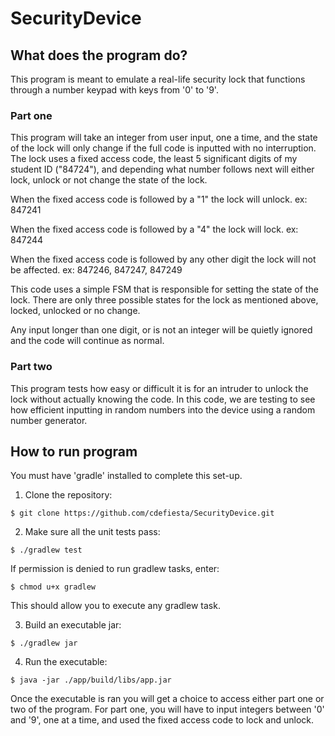 # SecurityDevice

## What does the program do? ##

This program is meant to emulate a real-life security lock that functions through a number keypad with keys from '0' to '9'. 

### Part one ###

This program will take an integer from user input, one a time, and the state of the lock will only change if the full code is inputted with no interruption. The lock uses a fixed access code, the least 5 significant digits of my student ID ("84724"), and depending what number follows next will either lock, unlock or not change the state of the lock.

When the fixed access code is followed by a "1" the lock will unlock.
  ex: 847241

When the fixed access code is followed by a "4" the lock will lock.
  ex: 847244

When the fixed access code is followed by any other digit the lock will not be affected.
  ex: 847246, 847247, 847249
  
This code uses a simple FSM that is responsible for setting the state of the lock. There are only three possible states for the lock as mentioned above, locked, unlocked or no change. 

Any input longer than one digit, or is not an integer will be quietly ignored and the code will continue as normal.

### Part two ###

This program tests how easy or difficult it is for an intruder to unlock the lock without actually knowing the code. In this code, we are testing to see how efficient inputting in random numbers into the device using a random number generator.

## How to run program ##

You must have 'gradle' installed to complete this set-up.

1) Clone the repository:
```
$ git clone https://github.com/cdefiesta/SecurityDevice.git
```

2) Make sure all the unit tests pass:
```
$ ./gradlew test
```
  
If permission is denied to run gradlew tasks, enter:
```
$ chmod u+x gradlew
```
This should allow you to execute any gradlew task.
  
3) Build an executable jar:
```
$ ./gradlew jar
```

4) Run the executable:
```
$ java -jar ./app/build/libs/app.jar
```
Once the executable is ran you will get a choice to access either part one or two of the program. For part one, you will have to input integers between '0' and '9', one at a time, and used the fixed access code to lock and unlock.
